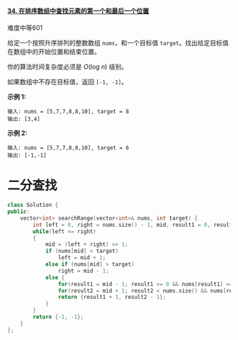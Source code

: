 #### [34. 在排序数组中查找元素的第一个和最后一个位置](https://leetcode-cn.com/problems/find-first-and-last-position-of-element-in-sorted-array/)

难度中等601

给定一个按照升序排列的整数数组 `nums`，和一个目标值 `target`。找出给定目标值在数组中的开始位置和结束位置。

你的算法时间复杂度必须是 *O*(log *n*) 级别。

如果数组中不存在目标值，返回 `[-1, -1]`。

**示例 1:**

```
输入: nums = [5,7,7,8,8,10], target = 8
输出: [3,4]
```

**示例 2:**

```
输入: nums = [5,7,7,8,8,10], target = 6
输出: [-1,-1]
```





# 二分查找

```c++
class Solution {
public:
    vector<int> searchRange(vector<int>& nums, int target) {
        int left = 0, right = nums.size() - 1, mid, result1 = 0, result2 = 0;
        while(left <= right)
        {
            mid = (left + right) >> 1;
            if (nums[mid] < target)
                left = mid + 1;
            else if (nums[mid] > target)
                right = mid - 1;
            else {
                for(result1 = mid - 1; result1 >= 0 && nums[result1] == target; --result1);
                for(result2 = mid + 1; result2 < nums.size() && nums[result2] == target; ++result2);
                return {result1 + 1, result2 - 1};
            }
        }
        return {-1, -1};
    }
};

```

